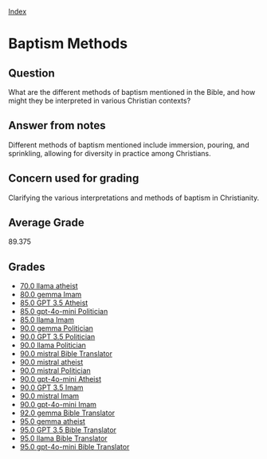 
[Index](../../index.md)
# Baptism Methods
## Question
What are the different methods of baptism mentioned in the Bible, and how might they be interpreted in various Christian contexts?

## Answer from notes
Different methods of baptism mentioned include immersion, pouring, and sprinkling, allowing for diversity in practice among Christians.

## Concern used for grading
Clarifying the various interpretations and methods of baptism in Christianity.

## Average Grade
89.375

## Grades
 * [70.0 llama atheist](../answers/llama_atheist/Baptism_Methods.md)
 * [80.0 gemma Imam](../answers/gemma_Imam/Baptism_Methods.md)
 * [85.0 GPT 3.5 Atheist](../answers/GPT_3.5_Atheist/Baptism_Methods.md)
 * [85.0 gpt-4o-mini Politician](../answers/gpt-4o-mini_Politician/Baptism_Methods.md)
 * [85.0 llama Imam](../answers/llama_Imam/Baptism_Methods.md)
 * [90.0 gemma Politician](../answers/gemma_Politician/Baptism_Methods.md)
 * [90.0 GPT 3.5 Politician](../answers/GPT_3.5_Politician/Baptism_Methods.md)
 * [90.0 llama Politician](../answers/llama_Politician/Baptism_Methods.md)
 * [90.0 mistral Bible Translator](../answers/mistral_Bible_Translator/Baptism_Methods.md)
 * [90.0 mistral atheist](../answers/mistral_atheist/Baptism_Methods.md)
 * [90.0 mistral Politician](../answers/mistral_Politician/Baptism_Methods.md)
 * [90.0 gpt-4o-mini Atheist](../answers/gpt-4o-mini_Atheist/Baptism_Methods.md)
 * [90.0 GPT 3.5 Imam](../answers/GPT_3.5_Imam/Baptism_Methods.md)
 * [90.0 mistral Imam](../answers/mistral_Imam/Baptism_Methods.md)
 * [90.0 gpt-4o-mini Imam](../answers/gpt-4o-mini_Imam/Baptism_Methods.md)
 * [92.0 gemma Bible Translator](../answers/gemma_Bible_Translator/Baptism_Methods.md)
 * [95.0 gemma atheist](../answers/gemma_atheist/Baptism_Methods.md)
 * [95.0 GPT 3.5 Bible Translator](../answers/GPT_3.5_Bible_Translator/Baptism_Methods.md)
 * [95.0 llama Bible Translator](../answers/llama_Bible_Translator/Baptism_Methods.md)
 * [95.0 gpt-4o-mini Bible Translator](../answers/gpt-4o-mini_Bible_Translator/Baptism_Methods.md)
